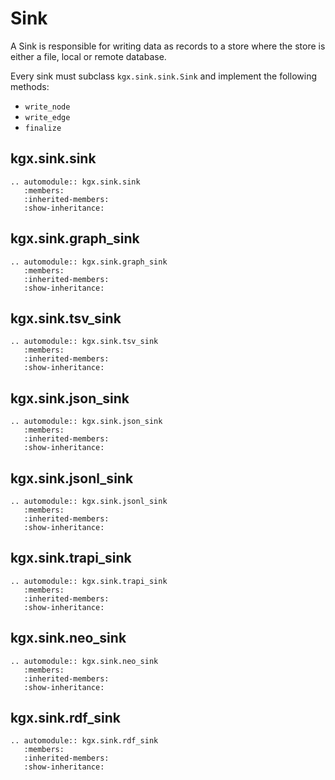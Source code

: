 # Sink

A Sink is responsible for writing data as records to a store where the store is either
a file, local or remote database.

Every sink must subclass `kgx.sink.sink.Sink` and implement the following methods:
- `write_node`
- `write_edge`
- `finalize`


## kgx.sink.sink

```eval_rst
.. automodule:: kgx.sink.sink
   :members:
   :inherited-members:
   :show-inheritance:
```

## kgx.sink.graph_sink

```eval_rst
.. automodule:: kgx.sink.graph_sink
   :members:
   :inherited-members:
   :show-inheritance:
```

## kgx.sink.tsv_sink

```eval_rst
.. automodule:: kgx.sink.tsv_sink
   :members:
   :inherited-members:
   :show-inheritance:
```

## kgx.sink.json_sink

```eval_rst
.. automodule:: kgx.sink.json_sink
   :members:
   :inherited-members:
   :show-inheritance:
```

## kgx.sink.jsonl_sink

```eval_rst
.. automodule:: kgx.sink.jsonl_sink
   :members:
   :inherited-members:
   :show-inheritance:
```

## kgx.sink.trapi_sink

```eval_rst
.. automodule:: kgx.sink.trapi_sink
   :members:
   :inherited-members:
   :show-inheritance:
```

## kgx.sink.neo_sink

```eval_rst
.. automodule:: kgx.sink.neo_sink
   :members:
   :inherited-members:
   :show-inheritance:
```

## kgx.sink.rdf_sink

```eval_rst
.. automodule:: kgx.sink.rdf_sink
   :members:
   :inherited-members:
   :show-inheritance:
```
